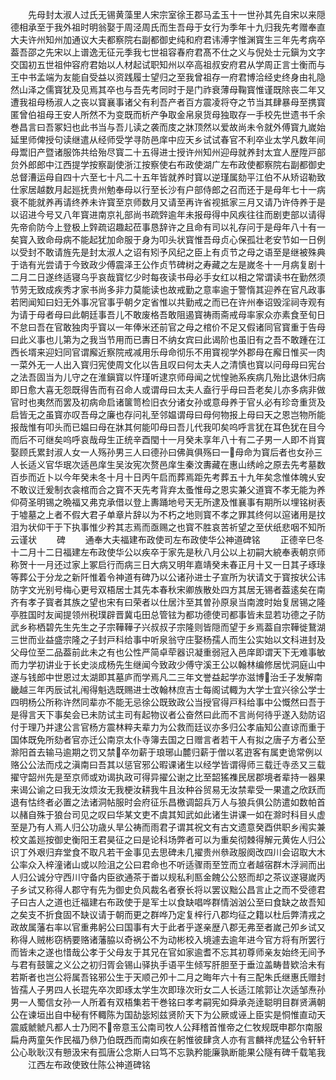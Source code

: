 <!-- { "loadSidebar": true } -->
　　先母封太淑人过氏无锡黄藻里人宋宗室徐王郡马孟玉十一世孙其先自宋以来隠德相承至于我外祖时明翁娶于周泾周氏而生吾母于女行为季年十九归我先考赠奉直大夫许州知州加通议大夫都察院右副都御史纯和府君讳溥字惟渊寳生三年先考病卒葢吾邵之先宋以上谱逸无征元季我七世祖容春府君髙不仕之义与倪处士元鎭为文字交国初五世祖仲容府君始以人材起试职知州以卒高祖叔安府君从学周正言士衡而与王中书孟端为友能自受益以资践履士望归之至我曾祖存一府君博洽经史终身由礼隐然山泽之儒寳犹及见焉其卒也与吾先考同时于是门祚衰薄母鞠寳惟谨既除丧二年又遭我祖母杨淑人之丧以寳襄事诸父有利吾产者百方震凌将夺之节当其肆暴母至携寳匿曾伯祖母王安人所然不为变既而析产争取金帛泉货母独取存一手校先世遗书千余巻昌言曰吾冢妇也此书当与吾儿读之袭而庋之牀顶然以爱故尚未令就外傅寳九嵗始延里师俾授句读继遣从经师受学寻防邑庠中应天乡试试春官不利卒业太学凡数年间母鬻旧产暨诸服饰共给殆尽寳二十五得进士授许州知州迎母就养封太宜人歴陞戸部贠外郎郎中江西提学按察副使浙江按察使右布政使湖广左布政使都察院右副都御史总督漕运母自四十六至七十凡二十五年皆就养时寳以逆瑾属劾平江伯不从矫诏勒致仕家居越数月起廵抚贵州勉奉母以行至长沙有户部侍郎之召而还于是母年七十一病衰不能就养再请终养未许寳至京师数月又请至再许省视抵家三月又请乃许侍养于是以诏进今号又八年寳进南京礼部尚书疏辤逾年未报母得中风疾往往而剧吏部以请得先帝俞防今上登极上辤疏诏趣起莅事恳辞许之且命有司以礼存问于是母年八十有一矣寳入致命母病不能起犹加命服于身为叩头状寳惟吾母贞心保孤壮老安节如一日例以受封不敢请旌先是封太淑人之诏有矧予风纪之臣上有贞节之母之语至是继被殊典于诰有光尝请于今致政少傅震泽王公作贞节碑树之寿藏之左是嵗冬十一月病复剧十二月二日遂终适寝乌乎哀哉寳忆少时每夜读书母必手女红以相之常谓读书在勤然须节劳无致成疾秀才家书尚多非力莫能读也故戒勤之意率逾于警惰其迎养在官凡政事若罔闻知曰妇无外事况官事乎朝夕定省惟以共勤戒之而已在许州奉诏毁淫祠寺观有为请于母者母曰此朝廷事吾儿不敢废格吾敢阻遏寳祷雨斋戒母率家众亦素食至旬日不怠曰吾在官敢独肉乎寳以一年俸米还前官之母之棺价不足又假诸同官寳重于告母曰此义事也儿第为之我当节用而已夀日不纳女宾曰此谒阶也虽旧有之吾不敢踵在江西长壻来迎妇同官谓廨近察院戒减用乐母命彻乐不用寳视学外郡母在廨日惟买一肉一菜外无一人出入寳归宪使周文化以告且叹曰何太夫人之清慎也寳以问母母曰宪台之法吾固当为儿守之在淮鎭寳以忤瑾听逮京师母闻之忧惶驰系疾病几殆比退休归病即日愈大喜无怨既得告而有召命人或谓母曰太夫人盍行乎母曰吾老矣儿亦多病非做官时也夷然而罢及初病命启诸箧笥检旧衣分诸女孙或意母养于官乆必有珍竒重货及启皆无之虽寳亦叹吾母之廉也存问礼至邻媪谓母曰母何物报上母曰天之恩岂物所能报哉惟有叩头而已媪曰母在牀其何能叩母曰吾儿代我叩矣呜呼言犹在耳色犹在目今而后不可继矣呜呼哀哉母生正统辛酉閠十一月癸未享年八十有二子男一人即不肖寳娶顾氏累封淑人女一人殇孙男三人曰德孙曰佛眞俱殇曰一母命为寳后者也女孙三人长适义官华珉次适邑庠生吴汝宪次赘邑庠生秦汶夀藏在惠山绣岭之原去先考墓数百歩而近卜以今年癸未冬十月十日丙午启而葬焉距先考葬五十九年矣念惟体魄乆安不敢议迁爰制衣衾棺而合之寳不天先考背弃太蚤惟母之恩实兼父道寳不孝无能为养仰荷圣明锡之晩福又弗克承借以登上夀踊地号天无所逮及惟襄事有期所以埋铭树表于墟墓之上者不假大君子单章片辞以为不朽之地则寳不孝之罪其终何以逭诸用是抆泪为状仰干于下执事惟少矜其志焉而亟赐之也寳不胜哀苦祈望之至伏纸悲咽不知所云谨状
　　碑
　　通奉大夫福建布政使司左布政使华公神道碑铭
　　正德辛巳冬十二月十二日福建左布政使华公以疾卒于家先是秋八月公以上初嗣大綂奉表朝京师称贺十一月还过家上冢启行而病三日大病又明年嘉靖癸未春正月十又一日其子琢琭等葬公于分龙之新阡惟着令神道有碑乃以公诸孙进士子宣所为状请文于寳按状公讳防字文光别号梅心更号双梧居士其先本春秋宋卿族散处四方其居无锡者葢逺矣在南齐有孝子寳者其族之望也宋有曰荣者以仕居汴至其曽孙原泉当南渡时始复居锡之隆亭胜国时友闻提领州税璞辟晋冀屯田总管铉为都功德使司都事皆未显若功德之子防武乡称栖碧先生先生之子宗鞾鞾子兴叔叔子宗隆则皆隠而望于乡焉葢自宗鞾徙鵞湖三世而业益盛宗隆之子封戸科给事中听泉翁守庄娶杨孺人而生公实始以文科进封及父母位至二品葢前此未之有也公性严简卓荦器识凝重弱冠入邑庠即谓天下无难事敏而力学初讲业于长史淡成杨先生继闻今致政少傅守溪王公以翰林编修居忧洞庭山中遂与钱郎中世恩过太湖即其墓庐而学焉凡二三年文誉益起学亦滋博治壬子发解南畿越三年丙辰试礼闱得魁选既赐进士改翰林庶吉士每阁试輙为大学士宜兴徐公学士四明杨公所称许然同辈亦不能无忌徐公既致政公当授官得戸科给事中公慨然曰吾于是得言天下事矣会已未防试主司有起物议者公奋然曰此而不言尚何待乎遂入劾防诏付于理乃并逮公言官杨方震林粹夫辈力为公救而廷议亦多归公孝庙知公直谅而重于国体既免所劾者官亦迁公南京太仆寺簿去国之日赠言者若干人有拟之唐子方者公至滁阳首去输马逾期之罚又禁卒勿薪于琅琊山麓归薪于僧以茗逰客有属吏诡常例以赂公公法而戍之滇南曰吾其以惩官邪公暇课诸生以经学皆谓得师三载迁寺丞又三载擢守韶州先是至京师或劝谒执政可得异擢公谢之比至韶猺襍民居郡境者辈持一器果来谒公谕之曰我无汝烦汝无我梗汝耕我牛且汝种谷贸易无汝禁辈受一果遣之欣跃而退有怙终者必置之法诸洞帖服时会府征乐昌檄调韶兵万人与狼兵俱公防遣如数帕首以赭自殊于狼台司见之叹曰华某文吏不虞其知武如此诸生讲课一如在滁时科目乆虚至是乃有人焉人归公功歳乆旱公祷而雨君子谓其祝文有古文遗意癸酉供职乡闱实兼校文盖廵按御史衡阳王君昊征之曰是论科场弊者可以为重矣彻棘得解元黄佐人归公识丁外艰归弃堂食不取凡若干金事见去思碑未几擢贵州叅政服阕改四川会诏取大木公率众入梓潼诸山或以险沮之公曰君命也不听适骤雨至笠而立者越宿群木浮涧而出人归公诚分守西川守备内臣欲通茶于畨以规私利匦金餽公公怒而却之茶议遂寝嵗丙子乡试又称得人郡守有先为御史负风裁名者寮长将以罢议黜公昌言止之而不受德君子曰古人之道也迁福建右布政使于是军士以食缺唱哗群情汹汹公至曰食缺之故吾知之矣支不折食固不缺议请于朝而更之群哗乃定复梓行八郡均征之籍以杜后弊清戎之政故属藩右率以官重弗躬公曰国事有大于此者乎遂亲歴八郡无弗至者嵗己夘乡试又称得人贼彬窃柄要赂诸藩脇以奇祸公不为动彬校入境遽去逾年进今官方将有所罢行而皆未之遂也惜哉公孝于父母友于其兄在官如家逾耆不忘其初尊师亲友始终无间予与君有鼓箧之义公之初归胥会锡山驿执手语平生倾写肝胆至于垂泣盖畴昔欵洽未有若斯者也岂公将属吾铭邪公生于天顺己夘十二月之晦年六十有三配朱氏继惠氏赠封皆孺人子男四人长琨先卒次即琢太学生次即琭次珩女二人长适江隂郭让次适邹焘孙男一人蜀信女孙一人所着有双梧集若干巻铭曰孝考嗣宪如舜承尧逹聪明目群贤满朝公在谏垣出自中秘有怀輙陈为国劼毖矧兹贤阶天下为公厥或诬上臣实是恫惟直动天震威虩虩凡都人士乃罔不帝意玉公南司牧人公拜稽首惟帝之仁牧规既申郡尔南服扁舟两童矢作民福乃叅乃伯既西而南如疾在躬惟彼肆贪人亦有言麟祥虎猛公令轩轩公心耿耿汉有戅汲宋有孤唐公念斯人曰笃不忘孰矜能廉孰断能果公隧有碑千载笔我
　　江西左布政使致仕陈公神道碑铭
